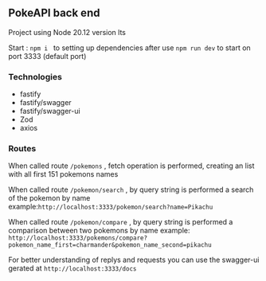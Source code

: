 ## PokeAPI back end

Project using Node 20.12 version lts

Start :
 ```npm i ```  to setting up dependencies after use ``npm run dev`` to start on port 3333 (default port)

### Technologies
- fastify
- fastify/swagger
- fastify/swagger-ui
- Zod
- axios
    

 ### Routes

 When called route ``/pokemons`` , fetch operation is performed, creating an list with all first 151 pokemons names

When called route ``/pokemon/search`` , by query string is performed a search of the pokemon by name\
example:``http://localhost:3333/pokemon/search?name=Pikachu`` 

When called route ``/pokemon/compare`` , by query string is performed a comparison between two pokemons by name
example: ``http://localhost:3333/pokemons/compare?pokemon_name_first=charmander&pokemon_name_second=pikachu``


 For better understanding of replys and requests you can use the swagger-ui gerated at ``http://localhost:3333/docs``